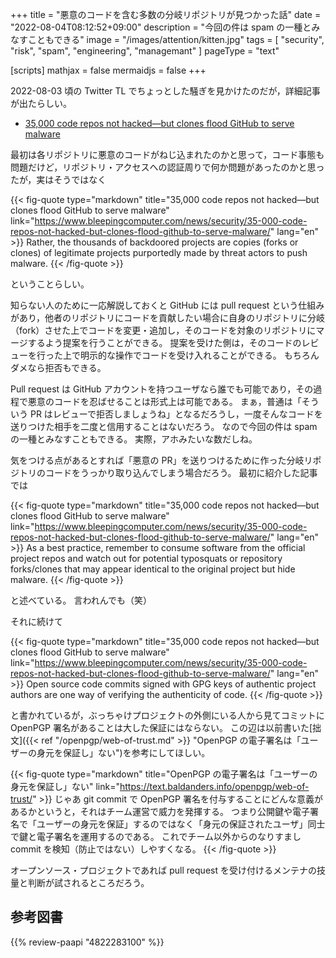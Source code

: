 +++
title = "悪意のコードを含む多数の分岐リポジトリが見つかった話"
date =  "2022-08-04T08:12:52+09:00"
description = "今回の件は spam の一種とみなすこともできる"
image = "/images/attention/kitten.jpg"
tags = [ "security", "risk", "spam", "engineering", "managemant" ]
pageType = "text"

[scripts]
  mathjax = false
  mermaidjs = false
+++

2022-08-03 頃の Twitter TL でちょっとした騒ぎを見かけたのだが，詳細記事が出たらしい。

- [35,000 code repos not hacked—but clones flood GitHub to serve malware](https://www.bleepingcomputer.com/news/security/35-000-code-repos-not-hacked-but-clones-flood-github-to-serve-malware/)

最初は各リポジトリに悪意のコードがねじ込まれたのかと思って，コード事態も問題だけど，リポジトリ・アクセスへの認証周りで何か問題があったのかと思ったが，実はそうではなく

{{< fig-quote type="markdown" title="35,000 code repos not hacked—but clones flood GitHub to serve malware" link="https://www.bleepingcomputer.com/news/security/35-000-code-repos-not-hacked-but-clones-flood-github-to-serve-malware/" lang="en" >}}
Rather, the thousands of backdoored projects are copies (forks or clones) of legitimate projects purportedly made by threat actors to push malware.
{{< /fig-quote >}}

ということらしい。

知らない人のために一応解説しておくと GitHub には pull request という仕組みがあり，他者のリポジトリにコードを貢献したい場合に自身のリポジトリに分岐（fork）させた上でコードを変更・追加し，そのコードを対象のリポジトリにマージするよう提案を行うことができる。
提案を受けた側は，そのコードのレビューを行った上で明示的な操作でコードを受け入れることができる。
もちろんダメなら拒否もできる。

Pull request は GitHub アカウントを持つユーザなら誰でも可能であり，その過程で悪意のコードを忍ばせることは形式上は可能である。
まぁ，普通は「そういう PR はレビューで拒否しましょうね」となるだろうし，一度そんなコードを送りつけた相手を二度と信用することはないだろう。
なので今回の件は spam の一種とみなすこともできる。
実際，アホみたいな数だしね。

気をつける点があるとすれば「悪意の PR」を送りつけるために作った分岐リポジトリのコードをうっかり取り込んでしまう場合だろう。
最初に紹介した記事では

{{< fig-quote type="markdown" title="35,000 code repos not hacked—but clones flood GitHub to serve malware" link="https://www.bleepingcomputer.com/news/security/35-000-code-repos-not-hacked-but-clones-flood-github-to-serve-malware/" lang="en" >}}
As a best practice, remember to consume software from the official project repos and watch out for potential typosquats or repository forks/clones that may appear identical to the original project but hide malware.
{{< /fig-quote >}}

と述べている。
言われんでも（笑）

それに続けて

{{< fig-quote type="markdown" title="35,000 code repos not hacked—but clones flood GitHub to serve malware" link="https://www.bleepingcomputer.com/news/security/35-000-code-repos-not-hacked-but-clones-flood-github-to-serve-malware/" lang="en" >}}
Open source code commits signed with GPG keys of authentic project authors are one way of verifying the authenticity of code.
{{< /fig-quote >}}

と書かれているが，ぶっちゃけプロジェクトの外側にいる人から見てコミットに OpenPGP 署名があることは大した保証にはならない。
この辺は以前書いた[拙文]({{< ref "/openpgp/web-of-trust.md" >}} "OpenPGP の電子署名は「ユーザーの身元を保証し」ない")を参考にしてほしい。

{{< fig-quote type="markdown" title="OpenPGP の電子署名は「ユーザーの身元を保証し」ない" link="https://text.baldanders.info/openpgp/web-of-trust/" >}}
じゃあ git commit で OpenPGP 署名を付与することにどんな意義があるかというと，それはチーム運営で威力を発揮する。
つまり公開鍵や電子署名で「ユーザーの身元を保証」するのではなく「身元の保証されたユーザ」同士で鍵と電子署名を運用するのである。
これでチーム以外からのなりすまし commit を検知（防止ではない）しやすくなる。
{{< /fig-quote >}}

オープンソース・プロジェクトであれば pull request を受け付けるメンテナの技量と判断が試されるところだろう。

## 参考図書

{{% review-paapi "4822283100" %}} <!-- セキュリティはなぜやぶられたのか -->
